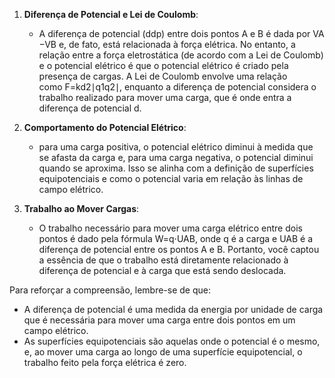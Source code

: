 1. **Diferença de Potencial e Lei de Coulomb**:
    
    - A diferença de potencial (ddp) entre dois pontos A e B é dada por VA​−VB​ e, de fato, está relacionada à força elétrica. No entanto, a relação entre a força eletrostática (de acordo com a Lei de Coulomb) e o potencial elétrico é que o potencial elétrico é criado pela presença de cargas. A Lei de Coulomb envolve uma relação como F=kd2∣q1​q2​∣​, enquanto a diferença de potencial considera o trabalho realizado para mover uma carga, que é onde entra a diferença de potencial d.
2. **Comportamento do Potencial Elétrico**:
    - para uma carga positiva, o potencial elétrico diminui à medida que se afasta da carga e, para uma carga negativa, o potencial diminui quando se aproxima. Isso se alinha com a definição de superfícies equipotenciais e como o potencial varia em relação às linhas de campo elétrico.
3. **Trabalho ao Mover Cargas**:
    - O trabalho necessário para mover uma carga elétrico entre dois pontos é dado pela fórmula W=q⋅UAB​, onde q é a carga e UAB​ é a diferença de potencial entre os pontos A e B. Portanto, você captou a essência de que o trabalho está diretamente relacionado à diferença de potencial e à carga que está sendo deslocada.

Para reforçar a compreensão, lembre-se de que:

- A diferença de potencial é uma medida da energia por unidade de carga que é necessária para mover uma carga entre dois pontos em um campo elétrico.
- As superfícies equipotenciais são aquelas onde o potencial é o mesmo, e, ao mover uma carga ao longo de uma superfície equipotencial, o trabalho feito pela força elétrica é zero.